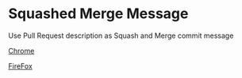 # Squashed Merge Message

Use Pull Request description as Squash and Merge commit message

[Chrome](https://chrome.google.com/webstore/detail/kgabfelbdpeifcemndligpdfddhbbmfm/)

[FireFox](https://addons.mozilla.org/en-US/firefox/addon/squashed-merge-message/)
